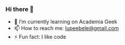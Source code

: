### Hi there 👋

- 🌱 I’m currently learning on Academia Geek
- 📫 How to reach me: lupeebele@gmail.com
- ⚡ Fun fact: I like code
